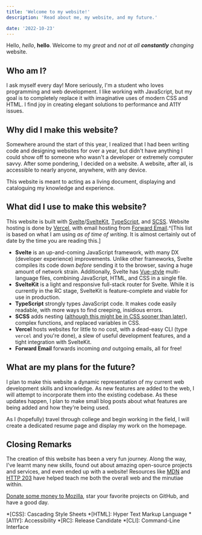 ```yaml
---
title: 'Welcome to my website!'
description: 'Read about me, my website, and my future.'

date: '2022-10-23'
---
```


Hello, *hello*, **hello**. Welcome to my *great* and *not at all **constantly** changing* website.

## Who am I?

I ask myself every day! More seriously, I'm a student who loves programming and web development. I like working with JavaScript, but my goal is to completely replace it with imaginative uses of modern CSS and HTML. I find joy in creating elegant solutions to performance and A11Y issues.

## Why did I make this website?

Somewhere around the start of this year, I realized that I had been writing code and designing websites for over a year, but didn't have anything I could show off to someone who wasn't a developer or extremely computer savvy. After some pondering, I decided on a website. A website, after all, is accessible to nearly anyone, anywhere, with any device.

This website is meant to acting as a living document, displaying and cataloguing my knowledge and experience.

## What did I use to make this website?

This website is built with [Svelte](https://svelte.dev)/[SvelteKit](https://svelte.dev), [TypeScript](https://typescriptlang.com), and [SCSS](https://sass-lang.com). Website hosting is done by [Vercel](https://vercel.com), with email hosting from [Forward Email](https://forwardemail.net).^[This list is based on what I am using *as of time of writing*. It is almost certainly out of date by the time you are reading this.]

 - **Svelte** is an up-and-coming JavaScript framework, with many DX (developer experience) improvements. Unlike other frameworks, Svelte compiles its code down *before* sending it to the browser, saving a huge amount of network strain. Additionally, Svelte has [Vue-style](https://vuejs.org/guide/scaling-up/sfc.html) multi-language files, combining JavaScript, HTML, and CSS in a single file.
 - **SvelteKit** is a light and responsive full-stack router for Svelte. While it is currently in the RC stage, SvelteKit is feature-complete and viable for use in production.
 - **TypeScript** strongly types JavaScript code. It makes code easily readable, with more ways to find creeping, insidious errors.
 - **SCSS** adds nesting ([although this might be in CSS sooner than later](https://w3c.github.io/csswg-drafts/css-nesting/)), complex functions, and replaced variables in CSS.
 - **Vercel** hosts websites for little to no cost, with a dead-easy CLI (type `vercel` and you're done), a slew of useful development features, and a tight integration with SvelteKit.
 - **Forward Email** forwards incoming *and* outgoing emails, all for free!

## What are my plans for the future?

I plan to make this website a dynamic representation of my current web development skills and knowledge. As new features are added to the web, I will attempt to incorporate them into the existing codebase. As these updates happen, I plan to make small blog posts about what features are being added and how they're being used.

As I (hopefully) travel through college and begin working in the field, I will create a dedicated resume page and display my work on the homepage.

## Closing Remarks

The creation of this website has been a very fun journey. Along the way, I've learnt many new skills, found out about amazing open-source projects and services, and even ended up with a website! Resources like [MDN](https://developer.mozilla.org) and [HTTP 203](https://youtube.com/playlist?list=PLNYkxOF6rcIAKIQFsNbV0JDws_G_bnNo9) have helped teach me both the overall web and the minutiae within.

[Donate some money to Mozilla](https://donate.mozilla.org/en-US/), star your favorite projects on GitHub, and have a good day.

*[CSS]: Cascading Style Sheets
*[HTML]: Hyper Text Markup Language
*[A11Y]: Accessibility
*[RC]: Release Candidate
*[CLI]: Command-Line Interface